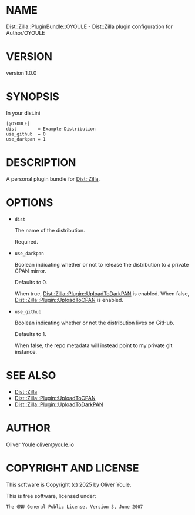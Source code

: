 # NAME

Dist::Zilla::PluginBundle::OYOULE - Dist::Zilla plugin configuration for Author/OYOULE

# VERSION

version 1.0.0

# SYNOPSIS

In your dist.ini

    [@OYOULE]
    dist        = Example-Distribution
    use_github  = 0
    use_darkpan = 1

# DESCRIPTION

A personal plugin bundle for [Dist::Zilla](https://metacpan.org/pod/Dist%3A%3AZilla).

# OPTIONS

- `dist`

    The name of the distribution.

    Required.

- `use_darkpan`

    Boolean indicating whether or not to release the distribution
    to a private CPAN mirror.

    Defaults to 0.

    When true, [Dist::Zilla::Plugin::UploadToDarkPAN](https://metacpan.org/pod/Dist%3A%3AZilla%3A%3APlugin%3A%3AUploadToDarkPAN) is enabled.
    When false, [Dist::Zilla::Plugin::UploadToCPAN](https://metacpan.org/pod/Dist%3A%3AZilla%3A%3APlugin%3A%3AUploadToCPAN) is enabled.

- `use_github`

    Boolean indicating whether or not the distribution lives
    on GitHub.

    Defaults to 1.

    When false, the repo metadata will instead point to my
    private git instance.

# SEE ALSO

- [Dist::Zilla](https://metacpan.org/pod/Dist%3A%3AZilla)
- [Dist::Zilla::Plugin::UploadToCPAN](https://metacpan.org/pod/Dist%3A%3AZilla%3A%3APlugin%3A%3AUploadToCPAN)
- [Dist::Zilla::Plugin::UploadToDarkPAN](https://metacpan.org/pod/Dist%3A%3AZilla%3A%3APlugin%3A%3AUploadToDarkPAN)

# AUTHOR

Oliver Youle <oliver@youle.io>

# COPYRIGHT AND LICENSE

This software is Copyright (c) 2025 by Oliver Youle.

This is free software, licensed under:

    The GNU General Public License, Version 3, June 2007
